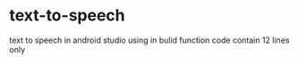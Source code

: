 # text-to-speech
text to speech in android studio 
using in bulid function 
code contain 12 lines only 
